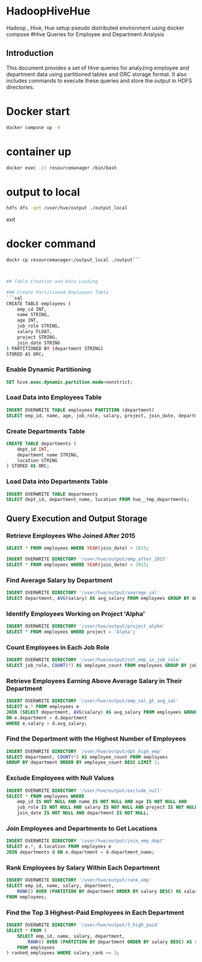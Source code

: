 # HadoopHiveHue
Hadoop , Hive, Hue setup pseudo distributed  environment  using docker compose
#Hive Queries for Employee and Department Analysis

## Introduction
This document provides a set of Hive queries for analyzing employee and department data using partitioned tables and ORC storage format. It also includes commands to execute these queries and store the output in HDFS directories.

# Docker start
```bash
docker compose up -d
```

# container up
```bash
docker exec -it resourcemanager /bin/bash
```

# output to local
```bash
hdfs dfs -get /user/hue/output ./output_local
```
exit 

# docker command
```bash
dockr cp resourcemanager:/output_local ./output```



## Table Creation and Data Loading

### Create Partitioned Employees Table
```sql
CREATE TABLE employees (
    emp_id INT,
    name STRING,
    age INT,
    job_role STRING,
    salary FLOAT,
    project STRING,
    join_date STRING
) PARTITIONED BY (department STRING)
STORED AS ORC;
```


### Enable Dynamic Partitioning
```sql
SET hive.exec.dynamic.partition.mode=nonstrict;
```


### Load Data into Employees Table
```sql
INSERT OVERWRITE TABLE employees PARTITION (department)
SELECT emp_id, name, age, job_role, salary, project, join_date, department FROM hue__tmp_employees;
```


### Create Departments Table
```sql
CREATE TABLE departments (
    dept_id INT,
    department_name STRING,
    location STRING
) STORED AS ORC;
```

### Load Data into Departments Table
```sql
INSERT OVERWRITE TABLE departments
SELECT dept_id, department_name, location FROM hue__tmp_departments;
```


## Query Execution and Output Storage

### Retrieve Employees Who Joined After 2015
```sql
SELECT * FROM employees WHERE YEAR(join_date) > 2015;
```

```sql
INSERT OVERWRITE DIRECTORY '/user/hue/output/emp_after_2015'
SELECT * FROM employees WHERE YEAR(join_date) > 2015;
```


### Find Average Salary by Department
```sql
INSERT OVERWRITE DIRECTORY '/user/hue/output/average_sal'
SELECT department, AVG(salary) AS avg_salary FROM employees GROUP BY department;
```


### Identify Employees Working on Project 'Alpha'
```sql
INSERT OVERWRITE DIRECTORY '/user/hue/output/project_alpha'
SELECT * FROM employees WHERE project = 'Alpha';
```


### Count Employees in Each Job Role
```sql
INSERT OVERWRITE DIRECTORY '/user/hue/output/cnt_emp_in_job_role'
SELECT job_role, COUNT(*) AS employee_count FROM employees GROUP BY job_role;
```


### Retrieve Employees Earning Above Average Salary in Their Department
```sql
INSERT OVERWRITE DIRECTORY '/user/hue/output/emp_sal_gt_avg_sal'
SELECT e.* FROM employees e
JOIN (SELECT department, AVG(salary) AS avg_salary FROM employees GROUP BY department) d
ON e.department = d.department
WHERE e.salary > d.avg_salary;
```


### Find the Department with the Highest Number of Employees
```sql
INSERT OVERWRITE DIRECTORY '/user/hue/output/dpt_high_emp'
SELECT department, COUNT(*) AS employee_count FROM employees
GROUP BY department ORDER BY employee_count DESC LIMIT 1;
```


### Exclude Employees with Null Values
```sql
INSERT OVERWRITE DIRECTORY '/user/hue/output/exclude_null'
SELECT * FROM employees WHERE
    emp_id IS NOT NULL AND name IS NOT NULL AND age IS NOT NULL AND
    job_role IS NOT NULL AND salary IS NOT NULL AND project IS NOT NULL AND
    join_date IS NOT NULL AND department IS NOT NULL;
```


### Join Employees and Departments to Get Locations
```sql
INSERT OVERWRITE DIRECTORY '/user/hue/output/join_emp_dept'
SELECT e.*, d.location FROM employees e
JOIN departments d ON e.department = d.department_name;
```


### Rank Employees by Salary Within Each Department
```sql
INSERT OVERWRITE DIRECTORY '/user/hue/output/rank_emp'
SELECT emp_id, name, salary, department,
    RANK() OVER (PARTITION BY department ORDER BY salary DESC) AS salary_rank
FROM employees;
```


### Find the Top 3 Highest-Paid Employees in Each Department
```sql
INSERT OVERWRITE DIRECTORY '/user/hue/output/3_high_paid'
SELECT * FROM (
    SELECT emp_id, name, salary, department,
        RANK() OVER (PARTITION BY department ORDER BY salary DESC) AS salary_rank
    FROM employees
) ranked_employees WHERE salary_rank <= 3;
```
